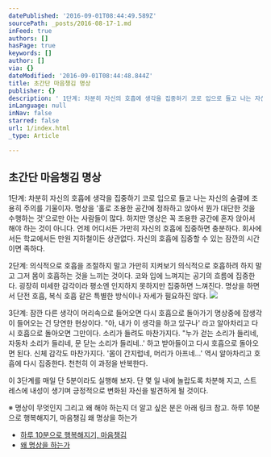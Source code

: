 ```yaml
---
datePublished: '2016-09-01T08:44:49.589Z'
sourcePath: _posts/2016-08-17-1.md
inFeed: true
authors: []
hasPage: true
keywords: []
author: []
via: {}
dateModified: '2016-09-01T08:44:48.844Z'
title: 초간단 마음챙김 명상
publisher: {}
description: ' 1단계: 차분히 자신의 호흡에 생각을 집중하기 코로 입으로 들고 나는 자신의 숨결에 조용히 주의를 기울이자. 명상을 ''홀로 조용한 공간에 정좌하고 앉아서 뭔가 대단한 것을 수행하는 것''으로만 아는 사람들이 많다. 하지만 명상은 꼭 조용한 공간에 혼자 앉아서 해야 하는 것이 아니다. 언제 어디서든 가만히 자신의 호흡에 집중하면 충분하다. 회사에서든 학교에서든 만원 지하철이든 상관없다. 자신의 호흡에 집중할 수 있는 잠깐의 시간이면 족하다.'
inLanguage: null
inNav: false
starred: false
url: 1/index.html
_type: Article

---
```

## 초간단 마음챙김 명상

1단계: 차분히 자신의 호흡에 생각을 집중하기 코로 입으로 들고 나는 자신의 숨결에 조용히 주의를 기울이자. 명상을 '홀로 조용한 공간에 정좌하고 앉아서 뭔가 대단한 것을 수행하는 것'으로만 아는 사람들이 많다. 하지만 명상은 꼭 조용한 공간에 혼자 앉아서 해야 하는 것이 아니다. 언제 어디서든 가만히 자신의 호흡에 집중하면 충분하다. 회사에서든 학교에서든 만원 지하철이든 상관없다. 자신의 호흡에 집중할 수 있는 잠깐의 시간이면 족하다.

2단계: 의식적으로 호흡을 조절하지 말고 가만히 지켜보기 의식적으로 호흡하려 하지 말고 그저 몸이 호흡하는 것을 느끼는 것이다. 코와 입에 느껴지는 공기의 흐름에 집중한다. 굉장히 미세한 감각이라 평소엔 인지하지 못하지만 집중하면 느껴진다. 명상을 하면서 단전 호흡, 복식 호흡 같은 특별한 방식이나 자세가 필요하진 않다.
![](https://s3-us-west-2.amazonaws.com/the-grid-img/p/310b65ddcfe01d84da7ad4108e7ff601bddfcfd0.png)

3단계: 잠깐 다른 생각이 머리속으로 들어오면 다시 호흡으로 돌아가기 명상중에 잡생각이 들어오는 건 당연한 현상이다. "아, 내가 이 생각을 하고 있구나' 라고 알아차리고 다시 호흡으로 돌아오면 그만이다. 소리가 들려도 마찬가지다. "누가 걷는 소리가 들리네, 자동차 소리가 들리네, 문 닫는 소리가 들리네..' 하고 받아들이고 다시 호흡으로 돌아오면 된다. 신체 감각도 마찬가지다. '몸이 간지럽네, 머리가 아프네...' 역시 알아차리고 호흡에 다시 집중한다. 천천히 이 과정을 반복한다.

이 3단계를 매일 단 5분이라도 실행해 보자. 단 몇 일 내에 놀랍도록 차분해 지고, 스트레스에 내성이 생기며 긍정적으로 변화된 자신을 발견하게 될 것이다.

※ 명상이 무엇인지 그리고 왜 해야 하는지 더 알고 싶은 분은 아래 링크 참고. 하루 10분으로 행복해지기, 마음챙김 왜 명상을 하는가

* [하루 10분으로 행복해지기, 마음챙김][0]
* [왜 명상을 하는가][1]

[0]: http://unboxing.tistory.com/12
[1]: http://unboxing.tistory.com/3